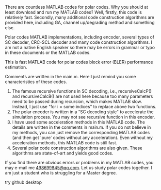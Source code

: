 There are countless MATLAB codes for polar codes. Why you should at least download and run my MATLAB codes? Well, firstly, this code is relatively fast. Secondly, many additional code construction algorithms are provided here, including GA, channel up/degrading method and something else.

Polar codes MATLAB implementations, including encoder, several types of SC decoder, CRC-SCL decoder and many code construction algorithms.
I am not a native English speaker so there may be errors in grammar or typo in these documents or the MATLAB codes.

This is fast MATLAB code for polar codes block error (BLER) performance estimation.

Comments are written in the main.m. Here I just remind you some characteristics of these codes.

1.	The famous recursive functions in SC decoding, i.e., recursiveCalcP() and recursiveCalcB() are not used here because too many parameters need to be passed during recursion, which makes MATLAB slow. Instead, I just use "for i = some indices" to replace above two functions.
2.	The polar encoder is written in a "SC decoding style" to accelerate the simulation process. You may not see recursive function in this encoder.
3.	I have used some acceleration methods in this MATLAB code. The details are written in the comments in main.m. If you do not believe in my methods, you can just remove the corresponding MATLAB codes (and then get 'pure' codes without any acceleration). Even without my acceleration methods, this MATLAB code is still fast.
4.	Several polar code construction algorithms are also given. These algorithms are state-of-art and yields good codes.

If you find there are obvious errors or problems in my MATLAB codes, you may e-mail me 498699845@qq.com. Let us study polar codes together. I am just a student who is struggling for a Master degree.

try github desktop